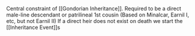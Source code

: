 Central constraint of [[Gondorian Inheritance]].
Required to be a direct male-line descendant or patrilineal 1st cousin (Based on Minalcar, Earnil I, etc, but not Earnil II)
If a direct heir does not exist on death we start the [[Inheritance Event]]s
